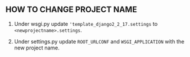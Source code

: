 ## HOW TO CHANGE PROJECT NAME

1. Under wsgi.py update `'template_django2_2_17.settings` to `<newprojectname>.settings`.

2. Under settings.py update `ROOT_URLCONF` and `WSGI_APPLICATION` with the new project name.
